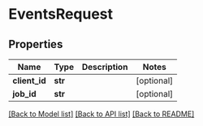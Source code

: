 # EventsRequest

## Properties
Name | Type | Description | Notes
------------ | ------------- | ------------- | -------------
**client_id** | **str** |  | [optional] 
**job_id** | **str** |  | [optional] 

[[Back to Model list]](../README.md#documentation-for-models) [[Back to API list]](../README.md#documentation-for-api-endpoints) [[Back to README]](../README.md)


